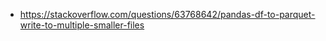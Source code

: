 - https://stackoverflow.com/questions/63768642/pandas-df-to-parquet-write-to-multiple-smaller-files
